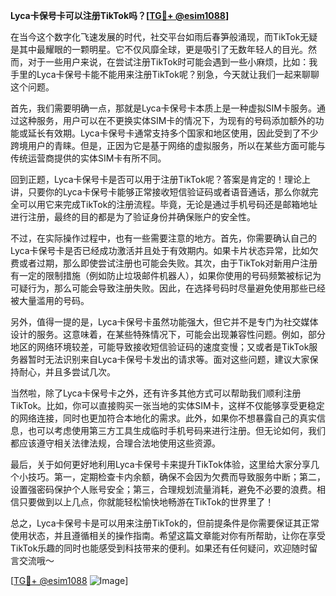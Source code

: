 **Lyca卡保号卡可以注册TikTok吗？[[TG💪+ @esim1088](https://t.me/s/esim1088)]**

在当今这个数字化飞速发展的时代，社交平台如雨后春笋般涌现，而TikTok无疑是其中最耀眼的一颗明星。它不仅风靡全球，更是吸引了无数年轻人的目光。然而，对于一些用户来说，在尝试注册TikTok时可能会遇到一些小麻烦，比如：我手里的Lyca卡保号卡能不能用来注册TikTok呢？别急，今天就让我们一起来聊聊这个问题。

首先，我们需要明确一点，那就是Lyca卡保号卡本质上是一种虚拟SIM卡服务。通过这种服务，用户可以在不更换实体SIM卡的情况下，为现有的号码添加额外的功能或延长有效期。Lyca卡保号卡通常支持多个国家和地区使用，因此受到了不少跨境用户的青睐。但是，正因为它是基于网络的虚拟服务，所以在某些方面可能与传统运营商提供的实体SIM卡有所不同。

回到正题，Lyca卡保号卡是否可以用于注册TikTok呢？答案是肯定的！理论上讲，只要你的Lyca卡保号卡能够正常接收短信验证码或者语音通话，那么你就完全可以用它来完成TikTok的注册流程。毕竟，无论是通过手机号码还是邮箱地址进行注册，最终的目的都是为了验证身份并确保账户的安全性。

不过，在实际操作过程中，也有一些需要注意的地方。首先，你需要确认自己的Lyca卡保号卡是否已经成功激活并且处于有效期内。如果卡片状态异常，比如欠费或者过期，那么即使尝试注册也可能会失败。其次，由于TikTok对新用户注册有一定的限制措施（例如防止垃圾邮件机器人），如果你使用的号码频繁被标记为可疑行为，那么可能会导致注册失败。因此，在选择号码时尽量避免使用那些已经被大量滥用的号码。

另外，值得一提的是，Lyca卡保号卡虽然功能强大，但它并不是专门为社交媒体设计的服务。这意味着，在某些特殊情况下，可能会出现兼容性问题。例如，部分地区的网络环境较差，可能导致接收短信验证码的速度变慢；又或者是TikTok服务器暂时无法识别来自Lyca卡保号卡发出的请求等。面对这些问题，建议大家保持耐心，并且多尝试几次。

当然啦，除了Lyca卡保号卡之外，还有许多其他方式可以帮助我们顺利注册TikTok。比如，你可以直接购买一张当地的实体SIM卡，这样不仅能够享受更稳定的网络连接，同时也更加符合本地化的需求。此外，如果你不想暴露自己的真实信息，也可以考虑使用第三方工具生成临时手机号码来进行注册。但无论如何，我们都应该遵守相关法律法规，合理合法地使用这些资源。

最后，关于如何更好地利用Lyca卡保号卡来提升TikTok体验，这里给大家分享几个小技巧。第一，定期检查卡内余额，确保不会因为欠费而导致服务中断；第二，设置强密码保护个人账号安全；第三，合理规划流量消耗，避免不必要的浪费。相信只要做到以上几点，你就能轻松愉快地畅游在TikTok的世界里了！

总之，Lyca卡保号卡是可以用来注册TikTok的，但前提条件是你需要保证其正常使用状态，并且遵循相关的操作指南。希望这篇文章能对你有所帮助，让你在享受TikTok乐趣的同时也能感受到科技带来的便利。如果还有任何疑问，欢迎随时留言交流哦～ 

[[TG💪+ @esim1088](https://t.me/s/esim1088) ![Image](https://i.postimg.cc/4NQfJmqS/Snipaste-2025-05-13-00-14-12.png)]